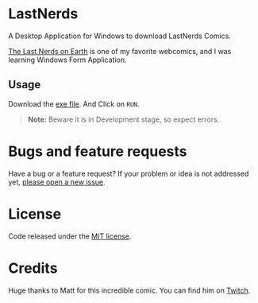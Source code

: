 # LastNerds

A Desktop Application for Windows to download LastNerds Comics.

[The Last Nerds on Earth][comic_url] is one of my favorite webcomics, and I was learning Windows Form Application. 

## Usage


Download the [exe file][exe_download].
And Click on `RUN`.

> **Note:**  Beware it is in Development stage, so expect errors.

# Bugs and feature requests


Have a bug or a feature request? If your problem or idea is not addressed yet, [please open a new issue][issue].

# License


Code released under the [MIT license][licence].

# Credits


Huge thanks to Matt for this incredible comic. You can find him on [Twitch][twitch]. 



[comic_url]: <http://lastnerdsonearth.com/>
[exe_download]: <https://github.com/MrL1605/LastNerds/blob/master/LastNerd/LastNerd/bin/Debug/LastNerd.exe?raw=true>
[licence]:<https://github.com/MrL1605/LastNerds/blob/master/LICENSE>
[twitch]:<http://www.twitch.tv/MattMelvin>
[issue]:<https://github.com/MrL1605/LastNerds/issues>
